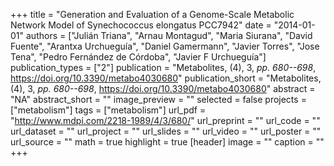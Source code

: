 +++
title = "Generation and Evaluation of a Genome-Scale Metabolic Network Model of Synechococcus elongatus PCC7942"
date = "2014-01-01"
authors = ["Julián Triana", "Arnau Montagud", "Maria Siurana", "David Fuente", "Arantxa Urchueguía", "Daniel Gamermann", "Javier Torres", "Jose Tena", "Pedro Fernández de Córdoba", "Javier F Urchueguía"]
publication_types = ["2"]
publication = "Metabolites, (4), 3, _pp. 680--698_, https://doi.org/10.3390/metabo4030680"
publication_short = "Metabolites, (4), 3, _pp. 680--698_, https://doi.org/10.3390/metabo4030680"
abstract = "NA"
abstract_short = ""
image_preview = ""
selected = false
projects = ["metabolism"]
tags = ["metabolism"]
url_pdf = "http://www.mdpi.com/2218-1989/4/3/680/"
url_preprint = ""
url_code = ""
url_dataset = ""
url_project = ""
url_slides = ""
url_video = ""
url_poster = ""
url_source = ""
math = true
highlight = true
[header]
image = ""
caption = ""
+++
